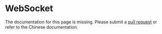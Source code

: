 # WebSocket

The documentation for this page is missing. Please submit a [pull request](https://github.com/v2fly/v2fly-github-io/pulls) or refer to the Chinese documentation.
